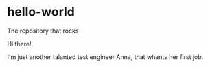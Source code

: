 # hello-world
The repository that rocks

Hi there!

I'm just another talanted test engineer Anna, that whants her first job.


